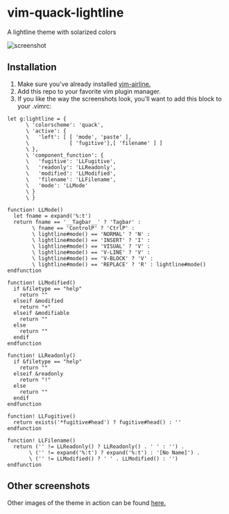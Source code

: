 vim-quack-lightline
===================

A lightline theme with solarized colors

![screenshot](http://i.imgur.com/wqMZbwl.png "plugin screenshot")

## Installation

1. Make sure you've already installed [vim-airline.](https://github.com/bling/vim-airline)
2. Add this repo to your favorite vim plugin manager.
3. If you like the way the screenshots look, you'll want to add this block to your .vimrc:
```
let g:lightline = {
      \ 'colorscheme': 'quack',
      \ 'active': {
      \   'left': [ [ 'mode', 'paste' ],
      \             [ 'fugitive'],[ 'filename' ] ]
      \ },
      \ 'component_function': {
      \   'fugitive': 'LLFugitive',
      \   'readonly': 'LLReadonly',
      \   'modified': 'LLModified',
      \   'filename': 'LLFilename',
      \   'mode': 'LLMode'
      \ }
      \ }

function! LLMode()
  let fname = expand('%:t')
  return fname == '__Tagbar__' ? 'Tagbar' :
        \ fname == 'ControlP' ? 'CtrlP' :
        \ lightline#mode() == 'NORMAL' ? 'N' :
        \ lightline#mode() == 'INSERT' ? 'I' :
        \ lightline#mode() == 'VISUAL' ? 'V' :
        \ lightline#mode() == 'V-LINE' ? 'V' :
        \ lightline#mode() == 'V-BLOCK' ? 'V' :
        \ lightline#mode() == 'REPLACE' ? 'R' : lightline#mode()
endfunction

function! LLModified()
  if &filetype == "help"
    return ""
  elseif &modified
    return "+"
  elseif &modifiable
    return ""
  else
    return ""
  endif
endfunction

function! LLReadonly()
  if &filetype == "help"
    return ""
  elseif &readonly
    return "!"
  else
    return ""
  endif
endfunction

function! LLFugitive()
  return exists('*fugitive#head') ? fugitive#head() : ''
endfunction

function! LLFilename()
  return ('' != LLReadonly() ? LLReadonly() . ' ' : '') .
       \ ('' != expand('%:t') ? expand('%:t') : '[No Name]') .
       \ ('' != LLModified() ? ' ' . LLModified() : '')
endfunction
```

## Other screenshots

Other images of the theme in action can be found [here.](http://imgur.com/a/nJCvp)
